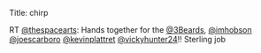 Title: chirp

RT <a href="http://twitter.com/thespacearts">@thespacearts</a>: Hands together for the <a href="http://twitter.com/3Beards">@3Beards</a>, <a href="http://twitter.com/imhobson">@imhobson</a> <a href="http://twitter.com/joescarboro">@joescarboro</a> <a href="http://twitter.com/kevinplattret">@kevinplattret</a> <a href="http://twitter.com/vickyhunter24">@vickyhunter24</a>!! Sterling job
